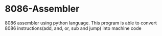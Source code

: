 # 8086-Assembler
8086 assembler using python language.
This program is able to convert 8086 instructions(add, and, or, sub and jump) into machine code
